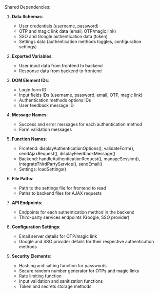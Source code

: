 Shared Dependencies:

1. **Data Schemas**: 
   - User credentials (username, password)
   - OTP and magic link data (email, OTP/magic link)
   - SSO and Google authentication data (token)
   - Settings data (authentication methods toggles, configuration settings)

2. **Exported Variables**:
   - User input data from frontend to backend
   - Response data from backend to frontend

3. **DOM Element IDs**:
   - Login form ID
   - Input fields IDs (username, password, email, OTP, magic link)
   - Authentication methods options IDs
   - User feedback message ID

4. **Message Names**:
   - Success and error messages for each authentication method
   - Form validation messages

5. **Function Names**:
   - Frontend: displayAuthenticationOptions(), validateForm(), sendAjaxRequest(), displayFeedbackMessage()
   - Backend: handleAuthenticationRequest(), manageSession(), integrateThirdPartyService(), sendEmail()
   - Settings: loadSettings()

6. **File Paths**:
   - Path to the settings file for frontend to read
   - Paths to backend files for AJAX requests

7. **API Endpoints**:
   - Endpoints for each authentication method in the backend
   - Third-party services endpoints (Google, SSO provider)

8. **Configuration Settings**:
   - Email server details for OTP/magic link
   - Google and SSO provider details for their respective authentication methods

9. **Security Elements**:
   - Hashing and salting function for passwords
   - Secure random number generator for OTPs and magic links
   - Rate limiting function
   - Input validation and sanitization functions
   - Token and secrets storage methods